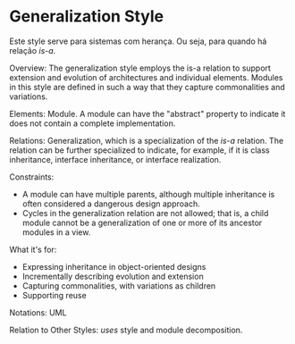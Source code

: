 # Generalization Style

Este style serve para sistemas com herança. Ou seja, para quando há relação *is-a*.

Overview: The generalization style employs the is-a relation to support extension and evolution of architectures and individual elements. Modules in this style are defined in such a way that they capture commonalities and variations.

Elements: Module. A module can have the "abstract" property to indicate it does not contain a complete implementation.

Relations: Generalization, which is a specialization of the *is-a* relation. The relation can be further specialized to indicate, for example, if it is class inheritance, interface inheritance, or interface realization.

Constraints: 
- A module can have multiple parents, although multiple inheritance is often considered a dangerous design approach.
- Cycles in the generalization relation are not allowed; that is, a child module cannot be a generalization of one or more of its ancestor modules in a view.

What it's for:
- Expressing inheritance in object-oriented designs
- Incrementally describing evolution and extension
- Capturing commonalities, with variations as children
- Supporting reuse

Notations: UML

Relation to Other Styles: *uses* style and module decomposition.